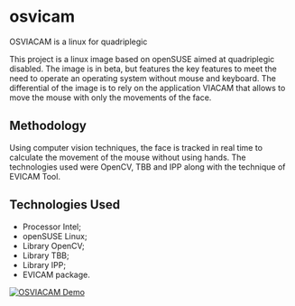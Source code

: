 # osvicam

OSVIACAM is a linux for quadriplegic  

This project is a linux image based on openSUSE aimed at quadriplegic disabled. The image is in beta, but features the key features to meet the need to operate an operating system without mouse and keyboard. The differential of the image is to rely on the application VIACAM that allows to move the mouse with only the movements of the face.

## Methodology

Using computer vision techniques, the face is tracked in real time to calculate the movement of the mouse without using hands. The technologies used were OpenCV, TBB and IPP along with the technique of EVICAM Tool.

## Technologies Used
 - Processor Intel;
 - openSUSE Linux;
 - Library OpenCV;
 - Library TBB;
 - Library IPP;
 - EVICAM package.

[![OSVIACAM Demo](https://img.youtube.com/vi/nPZz9iwjLXY/0.jpg)](https://www.youtube.com/watch?v=nPZz9iwjLXY "OSVIACAM Demo")
